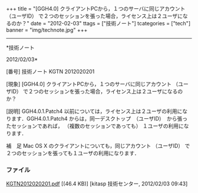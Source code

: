 ﻿+++
title = "[GGH4.0] クライアントPCから，１つのサーバに同じアカウント （ユーザID） で２つのセッションを張った場合，ライセンス上は２ユーザになるのか？"
date = "2012-02-03"
ttags = ["技術ノート"]
tcategories = ["tech"]
banner = "img/technote.jpg"
+++

-----------------------------------------------------------------------------------------------------------------------------

*技術ノート

2012/02/03*


[番号]
技術ノート KGTN 2012020201

[現象]
[GGH4.0] クライアントPCから，１つのサーバに同じアカウント （ユーザID）
で２つのセッションを張った場合，ライセンス上は２ユーザになるのか？

[説明]
GGH4.0.1.Patch4
以前については，ライセンス上は２ユーザの利用になります．GGH4.0.1.Patch4
からは，同一デスクトップ　（ユーザID）　から張ったセッションであれば，
（複数のセッションであっても） １ユーザの利用になります．

補　足
Mac OS X のクライアントについても，同じアカウント （ユーザID）
で２つのセッションを張っても１ユーザの利用になります．


### ファイル

 
 


[KGTN2012020201.pdf](http://techreport.kitasp.net/attachments/download/829/KGTN2012020201.pdf)
 [(46.4 KB)] [kitasp 技術センター, 2012/02/03
09:43]


 


 

